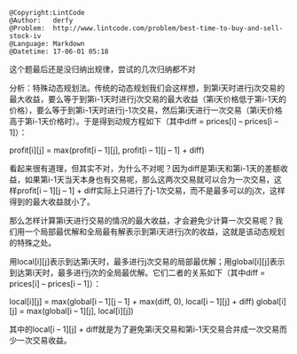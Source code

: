 ```
@Copyright:LintCode
@Author:   derfy
@Problem:  http://www.lintcode.com/problem/best-time-to-buy-and-sell-stock-iv
@Language: Markdown
@Datetime: 17-06-01 05:18
```

这个题最后还是没归纳出规律，尝试的几次归纳都不对

分析：特殊动态规划法。传统的动态规划我们会这样想，到第i天时进行j次交易的最大收益，要么等于到第i-1天时进行j次交易的最大收益（第i天价格低于第i-1天的价格），要么等于到第i-1天时进行j-1次交易，然后第i天进行一次交易（第i天价格高于第i-1天价格时）。于是得到动规方程如下（其中diff = prices[i] – prices[i – 1]）：

profit[i][j] = max(profit[i – 1][j], profit[i – 1][j – 1] + diff)

看起来很有道理，但其实不对，为什么不对呢？因为diff是第i天和第i-1天的差额收益，如果第i-1天当天本身也有交易呢，那么这两次交易就可以合为一次交易，这样profit[i – 1][j – 1] + diff实际上只进行了j-1次交易，而不是最多可以的j次，这样得到的最大收益就小了。

那么怎样计算第i天进行交易的情况的最大收益，才会避免少计算一次交易呢？我们用一个局部最优解和全局最有解表示到第i天进行j次的收益，这就是该动态规划的特殊之处。

用local[i][j]表示到达第i天时，最多进行j次交易的局部最优解；用global[i][j]表示到达第i天时，最多进行j次的全局最优解。它们二者的关系如下（其中diff = prices[i] – prices[i – 1]）：

local[i][j] = max(global[i – 1][j – 1] + max(diff, 0), local[i – 1][j] + diff) 
global[i][j] = max(global[i – 1][j], local[i][j])

其中的local[i – 1][j] + diff就是为了避免第i天交易和第i-1天交易合并成一次交易而少一次交易收益。